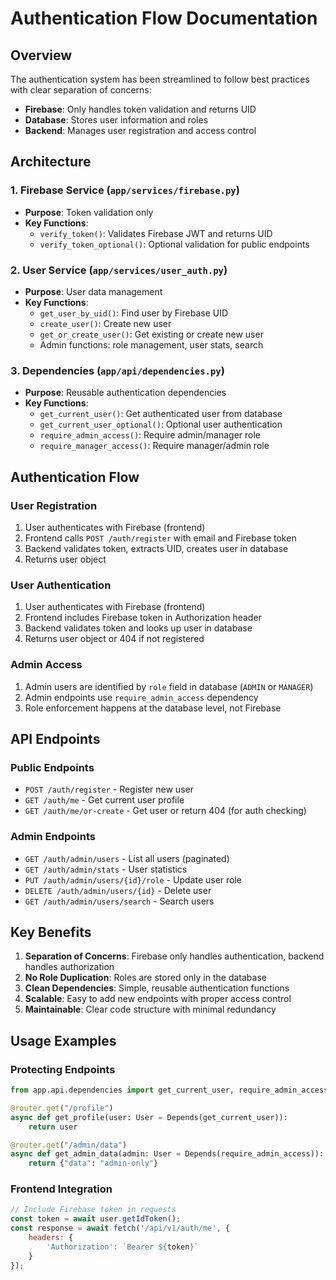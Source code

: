 # Authentication Flow Documentation

## Overview

The authentication system has been streamlined to follow best practices with clear separation of concerns:

- **Firebase**: Only handles token validation and returns UID
- **Database**: Stores user information and roles
- **Backend**: Manages user registration and access control

## Architecture

### 1. Firebase Service (`app/services/firebase.py`)
- **Purpose**: Token validation only
- **Key Functions**:
  - `verify_token()`: Validates Firebase JWT and returns UID
  - `verify_token_optional()`: Optional validation for public endpoints

### 2. User Service (`app/services/user_auth.py`)
- **Purpose**: User data management
- **Key Functions**:
  - `get_user_by_uid()`: Find user by Firebase UID
  - `create_user()`: Create new user
  - `get_or_create_user()`: Get existing or create new user
  - Admin functions: role management, user stats, search

### 3. Dependencies (`app/api/dependencies.py`)
- **Purpose**: Reusable authentication dependencies
- **Key Functions**:
  - `get_current_user()`: Get authenticated user from database
  - `get_current_user_optional()`: Optional user authentication
  - `require_admin_access()`: Require admin/manager role
  - `require_manager_access()`: Require manager/admin role

## Authentication Flow

### User Registration
1. User authenticates with Firebase (frontend)
2. Frontend calls `POST /auth/register` with email and Firebase token
3. Backend validates token, extracts UID, creates user in database
4. Returns user object

### User Authentication
1. User authenticates with Firebase (frontend)
2. Frontend includes Firebase token in Authorization header
3. Backend validates token and looks up user in database
4. Returns user object or 404 if not registered

### Admin Access
1. Admin users are identified by `role` field in database (`ADMIN` or `MANAGER`)
2. Admin endpoints use `require_admin_access` dependency
3. Role enforcement happens at the database level, not Firebase

## API Endpoints

### Public Endpoints
- `POST /auth/register` - Register new user
- `GET /auth/me` - Get current user profile
- `GET /auth/me/or-create` - Get user or return 404 (for auth checking)

### Admin Endpoints
- `GET /auth/admin/users` - List all users (paginated)
- `GET /auth/admin/stats` - User statistics
- `PUT /auth/admin/users/{id}/role` - Update user role
- `DELETE /auth/admin/users/{id}` - Delete user
- `GET /auth/admin/users/search` - Search users

## Key Benefits

1. **Separation of Concerns**: Firebase only handles authentication, backend handles authorization
2. **No Role Duplication**: Roles are stored only in the database
3. **Clean Dependencies**: Simple, reusable authentication functions
4. **Scalable**: Easy to add new endpoints with proper access control
5. **Maintainable**: Clear code structure with minimal redundancy

## Usage Examples

### Protecting Endpoints
```python
from app.api.dependencies import get_current_user, require_admin_access

@router.get("/profile")
async def get_profile(user: User = Depends(get_current_user)):
    return user

@router.get("/admin/data")
async def get_admin_data(admin: User = Depends(require_admin_access)):
    return {"data": "admin-only"}
```

### Frontend Integration
```javascript
// Include Firebase token in requests
const token = await user.getIdToken();
const response = await fetch('/api/v1/auth/me', {
    headers: {
        'Authorization': `Bearer ${token}`
    }
});
``` 
